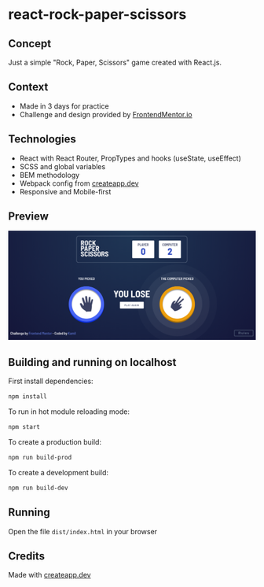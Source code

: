 # react-rock-paper-scissors

## Concept
Just a simple "Rock, Paper, Scissors" game created with React.js.

## Context
* Made in 3 days for practice
* Challenge and design provided by [FrontendMentor.io](https://www.frontendmentor.io/challenges) 

## Technologies
* React with React Router, PropTypes and hooks (useState, useEffect)
* SCSS and global variables
* BEM methodology
* Webpack config from [createapp.dev](https://createapp.dev/)
* Responsive and Mobile-first

## Preview
![react-rock-paper-scissors](https://github.com/kamilduvert/rock-paper-scissors/blob/main/screenshot.png)

## Building and running on localhost

First install dependencies:

```sh
npm install
```

To run in hot module reloading mode:

```sh
npm start
```

To create a production build:

```sh
npm run build-prod
```

To create a development build:

```sh
npm run build-dev
```

## Running

Open the file `dist/index.html` in your browser

## Credits

Made with [createapp.dev](https://createapp.dev/)
